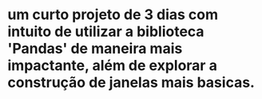 # um curto projeto de 3 dias com intuito de utilizar a biblioteca 'Pandas' de maneira mais impactante, além de explorar a construção de janelas mais basicas.
